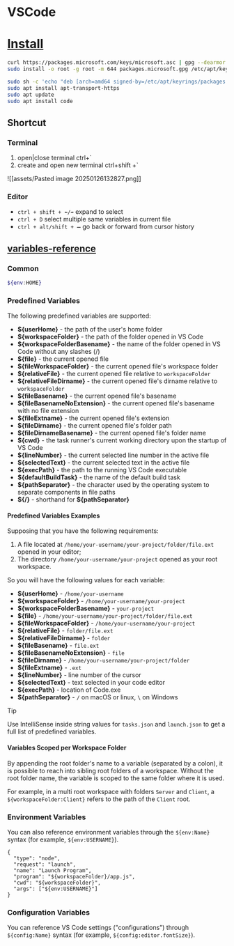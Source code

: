 # VSCode

# [Install](https://www.ubuntuupdates.org/ppa/vscode)

```bash
curl https://packages.microsoft.com/keys/microsoft.asc | gpg --dearmor > packages.microsoft.gpg
sudo install -o root -g root -m 644 packages.microsoft.gpg /etc/apt/keyrings/

sudo sh -c 'echo "deb [arch=amd64 signed-by=/etc/apt/keyrings/packages.microsoft.gpg] https://packages.microsoft.com/repos/code stable main" > /etc/apt/sources.list.d/vscode.list'
sudo apt install apt-transport-https
sudo apt update
sudo apt install code
```

## Shortcut

### Terminal

1. open|close terminal ctrl+\`
2. create and open new terminal ctrl+shift +\`

![[assets/Pasted image 20250126132827.png]]

### Editor

- `ctrl + shift + ⬅️/➡️` expand to select
- `ctrl + D` select multiple same variables in current file
- `ctrl + alt/shift + ➖` go back or forward from cursor history

## [variables-reference](https://code.visualstudio.com/docs/editor/variables-reference)

### Common

```bash
${env:HOME}
```

### Predefined Variables

The following predefined variables are supported:

- __\${userHome}__ - the path of the user's home folder
- __\${workspaceFolder}__ - the path of the folder opened in VS Code
- __\${workspaceFolderBasename}__ - the name of the folder opened in VS Code without any slashes (/)
- __\${file}__ - the current opened file
- __\${fileWorkspaceFolder}__ - the current opened file's workspace folder
- __\${relativeFile}__ - the current opened file relative to `workspaceFolder`
- __\${relativeFileDirname}__ - the current opened file's dirname relative to `workspaceFolder`
- __\${fileBasename}__ - the current opened file's basename
- __\${fileBasenameNoExtension}__ - the current opened file's basename with no file extension
- __\${fileExtname}__ - the current opened file's extension
- __\${fileDirname}__ - the current opened file's folder path
- __\${fileDirnameBasename}__ - the current opened file's folder name
- __\${cwd}__ - the task runner's current working directory upon the startup of VS Code
- __\${lineNumber}__ - the current selected line number in the active file
- __\${selectedText}__ - the current selected text in the active file
- __\${execPath}__ - the path to the running VS Code executable
- __\${defaultBuildTask}__ - the name of the default build task
- __\${pathSeparator}__ - the character used by the operating system to separate components in file paths
- __\${/}__ - shorthand for __\${pathSeparator}__

#### Predefined Variables Examples

Supposing that you have the following requirements:

1. A file located at `/home/your-username/your-project/folder/file.ext` opened in your editor;
2. The directory `/home/your-username/your-project` opened as your root workspace.

So you will have the following values for each variable:

- __\${userHome}__ - `/home/your-username`
- __\${workspaceFolder}__ - `/home/your-username/your-project`
- __\${workspaceFolderBasename}__ - `your-project`
- __\${file}__ - `/home/your-username/your-project/folder/file.ext`
- __\${fileWorkspaceFolder}__ - `/home/your-username/your-project`
- __\${relativeFile}__ - `folder/file.ext`
- __\${relativeFileDirname}__ - `folder`
- __\${fileBasename}__ - `file.ext`
- __\${fileBasenameNoExtension}__ - `file`
- __\${fileDirname}__ - `/home/your-username/your-project/folder`
- __\${fileExtname}__ - `.ext`
- __\${lineNumber}__ - line number of the cursor
- __\${selectedText}__ - text selected in your code editor
- __\${execPath}__ - location of Code.exe
- __\${pathSeparator}__ - `/` on macOS or linux, `\` on Windows

> [!Tip]
> Use IntelliSense inside string values for `tasks.json` and `launch.json` to get a full list of predefined variables.

#### Variables Scoped per Workspace Folder

By appending the root folder's name to a variable (separated by a colon), it is possible to reach into sibling root folders of a workspace. Without the root folder name, the variable is scoped to the same folder where it is used.

For example, in a multi root workspace with folders `Server` and `Client`, a `${workspaceFolder:Client}` refers to the path of the `Client` root.

### Environment Variables

You can also reference environment variables through the `${env:Name}` syntax (for example, `${env:USERNAME}`).

```
{
  "type": "node",
  "request": "launch",
  "name": "Launch Program",
  "program": "${workspaceFolder}/app.js",
  "cwd": "${workspaceFolder}",
  "args": ["${env:USERNAME}"]
}
```

### Configuration Variables

You can reference VS Code settings ("configurations") through `${config:Name}` syntax (for example, `${config:editor.fontSize}`).

